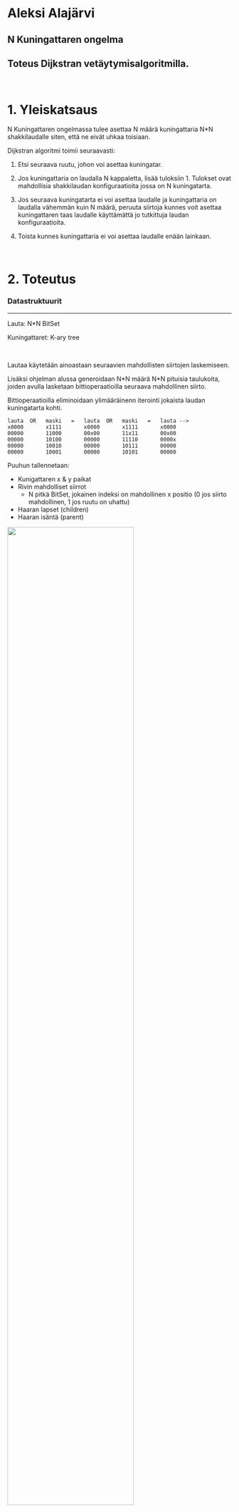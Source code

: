 # Aleksi Alajärvi
##  N Kuningattaren ongelma
## Toteus Dijkstran vetäytymisalgoritmilla.

<br>

# 1. Yleiskatsaus

N Kuningattaren ongelmassa tulee asettaa N määrä kuningattaria N*N shakkilaudalle siten, että ne eivät uhkaa toisiaan.

Dijkstran algoritmi toimii seuraavasti:

1. Etsi seuraava ruutu, johon voi asettaa kuningatar.

2. Jos kuningattaria on laudalla N kappaletta, lisää tuloksiin 1. Tulokset ovat mahdollisia shakkilaudan konfiguraatioita jossa on N kuningatarta.

3. Jos seuraava kuningatarta ei voi asettaa laudalle ja kuningattaria on laudalla vähemmän kuin N määrä, peruuta siirtoja kunnes voit asettaa kuningattaren taas laudalle käyttämättä jo tutkittuja laudan konfiguraatioita.

4. Toista kunnes kuningattaria ei voi asettaa laudalle enään lainkaan.

<br>

# 2. Toteutus

### Datastruktuurit
---

Lauta: N*N BitSet

Kuningattaret: K-ary tree

<br>

Lautaa käytetään ainoastaan seuraavien mahdollisten siirtojen laskemiseen.

Lisäksi ohjelman alussa generoidaan N\*N määrä N\*N pituisia taulukoita, joiden avulla lasketaan bittioperaatioilla seuraava mahdollinen siirto. 

Bittioperaatioilla eliminoidaan ylimääräinenn iterointi jokaista laudan kuningatarta kohti.

```
lauta  OR   maski   =   lauta  OR   maski   =   lauta -->
x0000       x1111       x0000       x1111       x0000
00000       11000       00x00       11x11       00x00
00000       10100       00000       11110       0000x
00000       10010       00000       10111       00000
00000       10001       00000       10101       00000
```

Puuhun tallennetaan:
- Kunigattaren x & y paikat
- Rivin mahdolliset siirrot
  - N pitkä BitSet, jokainen indeksi on mahdollinen x positio (0 jos siirto mahdollinen, 1 jos ruutu on uhattu)
- Haaran lapset (children)
- Haaran isäntä (parent)

<img src="https://upload.wikimedia.org/wikipedia/en/e/e8/Ternary_tree_2.png" width="75%"></img>
> K-ary tree visualisaatio
>
> CC BY 4.0, https://en.wikipedia.org/w/index.php?curid=60823732


<br>

---

### Algoritmi

---

Kirjoitan pseudokoodilla perustoimintaperiaatteen.

Siirtomaskien generointi

---

```
BitSet[] generateMasks():
    masks = new BitSet[N*N]

    while(N*N kertaa):
        mask = new BitSet(N*N)
        
        mask.set.rows
        mask.set.cols
        mask.set.diagonals

        masks.push(mask)

    return masks
```
---

Rekursiivinen backtrack algoritmi

---

```
dijkstra(rootNode) ->


void dijkstra(node):
    if(board.queens === N):
        solutions++

    possibleMoves = board.forEach(lambda(queen) -> board.or(masks[i]))
    
    move = possibleMoves.first
    
    if(move):
        board.set(move)

        nextNode = new Node(move)
        node.addChild(node)
        node.moves.set(curPossibleMoves)

        return dijkstra(netxNode)
    
    else:
        if(node === rootNode && board.queens === N):
            console.log(solutions)
            return

        board.unset(lastMove)
        node.parent.setExplored(this)

        return dijkstra(node.parent)
```

---

### Parannettavaa:
- Monisäikeistys, tällä hetkellä ohjelma on vain yksisäikeinen.
- Java toteutuksessani on paljon ohjelmahaaroja, jotka voisi todennäköisesti simplifoida.
- Branchless programming?
- Testaa BitSet vs bool[] nopeus
- Piirrä hienompi shakkilauta
- Piirrä kuva puusta, helppo visualisoida. Kaikki puun uloimmat haarat/lehdet ovat N kuningattaren ratkaisuja.